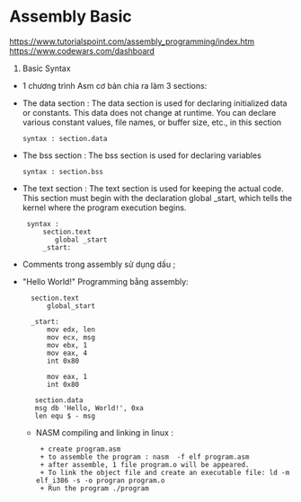 # Assembly Basic 

https://www.tutorialspoint.com/assembly_programming/index.htm
https://www.codewars.com/dashboard

1. Basic Syntax
- 1 chương trình Asm cơ bản chia ra làm 3 sections:
+ The data section : The data section is used for declaring initialized data or constants. This data does not change at runtime. You can declare various constant 
 values, file names, or buffer size, etc., in this section

      syntax : section.data
+ The bss section : The bss section is used for declaring variables

      syntax : section.bss

+ The text section : The text section is used for keeping the actual code. This section must begin with the declaration global _start, which tells the kernel where the program execution begins.

       syntax :
           section.text
              global _start
           _start:
- Comments trong assembly sử dụng dấu ;
- "Hello World!" Programming bằng assembly:

        section.text
            global_start

        _start:
            mov edx, len
            mov ecx, msg
            mov ebx, 1
            mov eax, 4
            int 0x80

            mov eax, 1
            int 0x80

         section.data
         msg db 'Hello, World!', 0xa
         len equ $ - msg

  - NASM compiling and linking in linux :

         + create program.asm
         + to assemble the program : nasm  -f elf program.asm
         + after assemble, 1 file program.o will be appeared.
         + To link the object file and create an executable file: ld -m elf_i386 -s -o progran program.o
         + Run the program ./program

  
